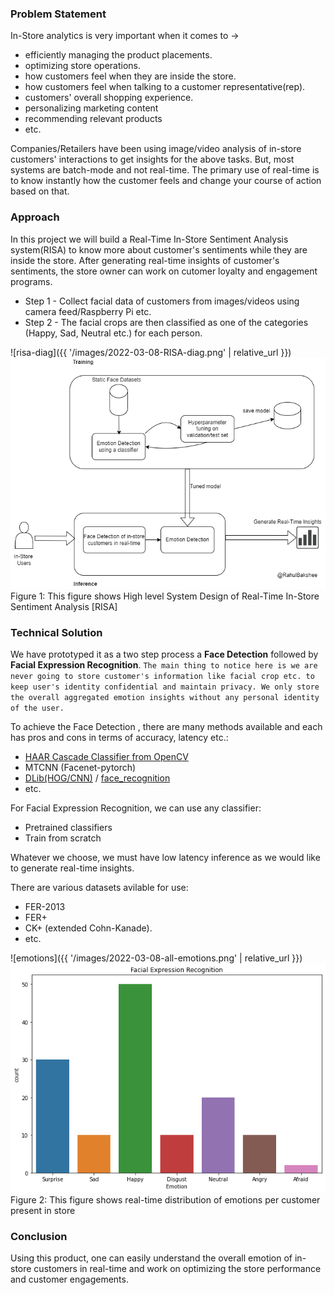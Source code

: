 ### Problem Statement
In-Store analytics is very important when it comes to ->
- efficiently managing the product placements.
- optimizing store operations.
- how customers feel when they are inside the store.
- how customers feel when talking to a customer representative(rep).
- customers' overall shopping experience.
- personalizing marketing content 
- recommending relevant products
- etc.

Companies/Retailers have been using image/video analysis of in-store customers' interactions to get insights for the above tasks. But, most systems are batch-mode and not real-time. The primary use of real-time is to know instantly how the customer feels and change your course of action based on that. 

### Approach
In this project we will build a Real-Time In-Store Sentiment Analysis system(RISA) to know more about customer's sentiments while they are inside the store. After generating real-time insights of customer's sentiments, the store owner can work on cutomer loyalty and engagement programs. 

- Step 1 - Collect facial data of customers from images/videos using camera feed/Raspberry Pi etc.
- Step 2 - The facial crops are then classified as one of the categories (Happy, Sad, Neutral etc.) for each person.

![risa-diag]({{ '/images/2022-03-08-RISA-diag.png' | relative_url }})
<img src="/images/2022-03-08-RISA-diag.png" style="width:600px;height:600;">
Figure 1: This figure shows High level System Design of Real-Time In-Store Sentiment Analysis [RISA]



### Technical Solution
We have prototyped it as a two step process a **Face Detection** followed by **Facial Expression Recognition**. `The main thing to notice here is we are never going to store customer's information like facial crop etc. to keep user's identity confidential and maintain privacy. We only store the overall aggregated emotion insights without any personal identity of the user.`

To achieve the Face Detection , there are many methods available and each has pros and cons in terms of accuracy, latency etc.:
- [HAAR Cascade Classifier from OpenCV](https://docs.opencv.org/3.4/db/d28/tutorial_cascade_classifier.html)
- MTCNN (Facenet-pytorch)
- [DLib(HOG/CNN)](http://dlib.net/) / [face_recognition](https://github.com/ageitgey/face_recognition)
- etc.

For Facial Expression Recognition, we can use any classifier:
- Pretrained classifiers
- Train from scratch


Whatever we choose, we must have low latency inference as we would like to generate real-time insights. 


There are various datasets avilable for use:
- FER-2013
- FER+ 
- CK+ (extended Cohn-Kanade).
- etc.

![emotions]({{ '/images/2022-03-08-all-emotions.png' | relative_url }})
<img src="/images/2022-03-08-all-emotions.png" style="width:600px;height:600;">
Figure 2: This figure shows real-time distribution of emotions per customer present in store


### Conclusion
Using this product, one can easily understand the overall emotion of in-store customers in real-time and work on optimizing the store performance and customer engagements.

